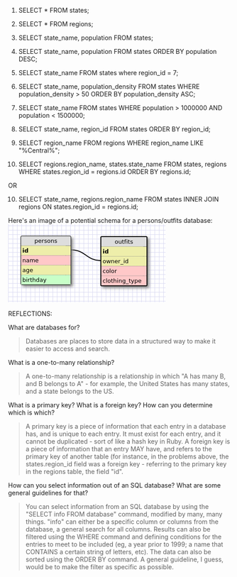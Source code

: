 1. SELECT * FROM states;
2. SELECT * FROM regions;
3. SELECT state_name, population FROM states;
4. SELECT state_name, population FROM states ORDER BY population DESC;
5. SELECT state_name FROM states where region_id = 7;
6. SELECT state_name, population_density FROM states WHERE population_density
 \> 50 ORDER BY population_density ASC;

7. SELECT state_name FROM states WHERE population > 1000000 AND population  < 1500000;
8. SELECT state_name, region_id FROM states ORDER BY region_id;
9. SELECT region_name FROM regions WHERE region_name LIKE "%Central%";

10.  SELECT regions.region_name, states.state_name FROM states, regions WHERE states.region_id = regions.id ORDER BY regions.id;

OR 

10. SELECT state_name, regions.region_name FROM states INNER JOIN regions ON states.region_id = regions.id;

Here's an image of a potential schema for a persons/outfits database:
![schema](assignment84schema.png)


REFLECTIONS:

What are databases for?

>Databases are places to store data in a structured way to make it easier to
access and search.

What is a one-to-many relationship?

>A one-to-many relationship is a relationship in which "A has many B, and B
belongs to A" - for example, the United States has many states, and a state
belongs to the US.

What is a primary key? What is a foreign key? How can you determine which is which?

>A primary key is a piece of information that each entry in a database has,
and is unique to each entry. It must exist for each entry, and it cannot be
duplicated - sort of like a hash key in Ruby. A foreign key is a piece of
information that an entry MAY have, and refers to the primary key of another
table (for instance, in the problems above, the states.region_id field was a
foreign key - referring to the primary key in the regions table, the field
"id".

How can you select information out of an SQL database? What are some general
guidelines for that?

>You can select information from an SQL database by using the "SELECT info
FROM database" command, modified by many, many things. "info" can either be a
specific column or columns from the database, a general search for all
columns. Results can also be filtered using the WHERE command and defining
conditions for the entries to meet to be included (eg, a year prior to 1999; a
name that CONTAINS a certain string of letters, etc). The data can also be
sorted using the ORDER BY command. A general guideline, I guess, would be to
make the filter as specific as possible.

